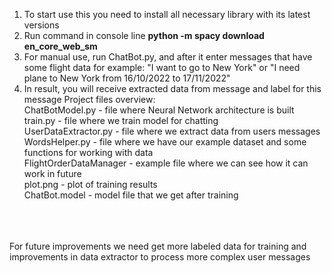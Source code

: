 1. To start use this you need to install all necessary library with its latest versions 
2. Run command in console line <strong>python -m spacy download en_core_web_sm</strong>
3. For manual use, run ChatBot.py, and after it enter messages that have some flight data for example: "I want to go to New York" or "I need plane to New York from 16/10/2022 to 17/11/2022" 
4. In result, you will receive extracted data from message and label for this message
Project files overview:
<br> ChatBotModel.py - file where Neural Network architecture is built
<br>train.py - file where we train model for chatting
<br>UserDataExtractor.py  - file where we extract data from users messages
<br>WordsHelper.py  - file where we have our example dataset and some functions for working with data
<br>FlightOrderDataManager - example file where we can see how it can work in future
<br> plot.png - plot of training results
<br>ChatBot.model - model file that we get after training

<br><br><br>For future improvements we need get more labeled data for training and improvements in data extractor to process more complex user messages